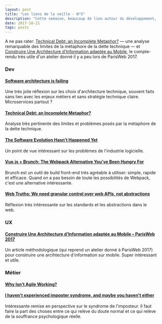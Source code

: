 ```yaml
---
layout: post
title: "Les liens de la veille - N°5"
description: "Cette semaine, beaucoup de lien autour du développement, de l'architecture, des pratiques Agile."
date: 2017-10-21
tags: posts
---
```


A ne pas rater: [Technical Debt: an Incomplete Metaphor?](https://redmonk.com/rstephens/2017/08/08/technical-debt/) — une analyse remarquable des limites de la métaphore de la dette technique — et [Construire Une Architecture d’Information adaptée au Mobile](https://blog.stephaniewalter.fr/architecture-information-optimisation-mobile/), le compte-rendu très utile d'un atelier donné il y a peu lors de ParisWeb 2017.

### Dev

#### [Software architecture is failing](https://www.alexhudson.com/2017/10/14/software-architecture-failing/)

Une très jolie réflexion sur les choix d'architecture technique, souvent faits sans lien avec les enjeux métiers et sans stratégie technique claire. Microservices partout ?

#### [Technical Debt: an Incomplete Metaphor?](https://redmonk.com/rstephens/2017/08/08/technical-debt/)

Analyse très pertinente des limites et problèmes posés par la métaphore de la dette technique. 

#### [The Software Evolution Hasn’t Happened Yet](http://www.ouarzy.com/2017/10/14/the-software-evolution-hasnt-happened-yet/)

Un point de vue intéressant sur les problèmes de l'industrie logicielle.


#### [Vue.js + Brunch: The Webpack Alternative You've Been Hungry For](https://vuejsdevelopers.com/2017/08/20/vue-js-brunch/)

Brunch est un outil de build front-end très agréable à utiliser: simple, rapide et efficace. Quand on a pas besoin de toute les possibilités de Webpack, c'est une alternative intéressante.

#### [Web Truths: We need granular control over web APIs, not abstractions](https://christianheilmann.com/2017/10/16/web-truths-we-need-granular-control-over-web-apis-not-abstractions/)

Réflexion très intéressante sur les standards et les abstractions dans le web. 

### UX

#### [Construire Une Architecture d’Information adaptée au Mobile – ParisWeb 2017](https://blog.stephaniewalter.fr/architecture-information-optimisation-mobile/)

Un article méthodologique (qui reprend un atelier donné à ParisWeb 2017) pour construire une arcihtecture d'information sur mobile. Super intéressant et utile.

### Métier

#### [Why Isn’t Agile Working?](https://hackernoon.com/why-isnt-agile-working-d7127af1c552)

#### [I haven't experienced imposter syndrome, and maybe you haven't either](https://rachsmith.com/2017/i-dont-have-imposter-syndrome)

Intéressante remise en perspective sur le syndrome de l'imposteur. Il faut faire la part des choses entre ce qui relève du doute normal et ce qui relève de la souffrance psychologique réelle.
